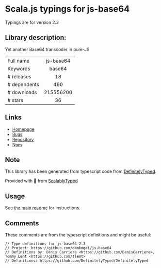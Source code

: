 
# Scala.js typings for js-base64

Typings are for version 2.3

## Library description:
Yet another Base64 transcoder in pure-JS

|                    |                 |
| ------------------ | :-------------: |
| Full name          | js-base64 |
| Keywords           | base64 |
| # releases         | 18 |
| # dependents       | 460 |
| # downloads        | 215556200 |
| # stars            | 36 |

## Links
- [Homepage](https://github.com/dankogai/js-base64#readme)
- [Bugs](https://github.com/dankogai/js-base64/issues)
- [Repository](https://github.com/dankogai/js-base64)
- [Npm](https://www.npmjs.com/package/js-base64)
    


## Note
This library has been generated from typescript code from [DefinitelyTyped](https://definitelytyped.org).

Provided with :purple_heart: from [ScalablyTyped](https://github.com/oyvindberg/ScalablyTyped)

## Usage
See [the main readme](../../readme.md) for instructions.

## Comments

These comments are from the typescript definitions and might be useful:
```
// Type definitions for js-base64 2.3
// Project: https://github.com/dankogai/js-base64
// Definitions by: Denis Carriere <https://github.com/DenisCarriere>, Tommy Lent <https://github.com/tlent>
// Definitions: https://github.com/DefinitelyTyped/DefinitelyTyped

```

